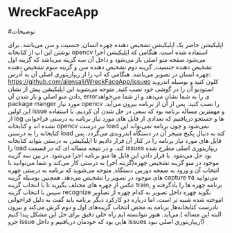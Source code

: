 # WreckFaceApp
#توضیحات

اپلیکیشن حاضر یک اپلیکیشن تشخیص دهنده چهره انسان, جنسیت و سن می‌باشد. برای نوشتن این اپ از کتابخانه opencv استفاده شده است. هنگامی که اپلیکیشن اجرا می‌شود صفحه منو اصلی باز می‌شود و داخل آن سه گزینه می‌باشد که گزینه اول تشخیص دهنده جنسیت, گزینه دوم تشخیص دهنده سن و گزینه سوم تشخیص دهنده چهره انسان در تصویر می‌باشد.
هنگامی که اپ را از ریپازیتوری اصلی آن به آدرس: https://github.com/alensali/WreckFaceApp/issues کلون کنید و بوسیله اندروید استودیو آن را در گوشی خود نصب کنید, متوجه می‌شوید این اپلیکیشن پیش از نشان دادن منو اصلی و باز شدن آن, errorی را به شما نشان می‌دهد و از شما می‌خواهد package manger مورد نیاز opencv را نصب کنید. پس از آن از برنامه بیرون می‌آید. این اولین issue و مهمترین مساله برنامه بود که سعی در حل شدن آن کردیم. با استفاده از log ها و جستجو دریافتیم که تعدادی از فایل های مورد نیاز برنامه به درستی فراخوانی نشده اند و کتابخانه opencv نیز درست load نمی‌شود و چون برنامه نمی‌تواند این کتابخانه را به درستی load کند به دنبال پکیج منیجر آن در دستگاه اندرویدی می‌گردد. پس فایل های مورد نیاز برنامه را در کنار آن قرار دادیم تا اپلیکیشن به درستی بتواند کتابخانه را load کند. و در نتیجه مساله ای که در قسمت issues ریپازیتوری اصلی مطرح شده بود حل می‌شود.
با قرار دادن این فایل ها منو برنامه اجرا می‌شود. در بین سه گزینه موجود در منو گزینه تشخیص چهره(گزینه آخر) به درستی کار می‌کند و شما می‌توانید با انتخاب آن و ورود به صفحه دوربین دستگاه, متوجه می‌شوید که برنامه به درستی چهره های موجود در تصویر را تشخیص می‌دهد.
همچنین بوسیله گزینه capture می‌توانید ۲۵ عکس از چهره های مختلف بگیرید تا با انتخاب گزینه train, برنامه چهره ها را یادگرفته و سپس با انتخاب گزینه recognize بگوید چهره داخل تصویر به کدام چهره از تصاویر اموخته شده شبیه تر است.
اما درباره دو کارکرد دیگر برنامه باید گفت به دلیل فراخوانی نادرست کتابخانه‌ها, برنامه به محض انتخاب گزینه‌های اول و دوم کرش می‌کند و بیرون می‌آید. هنوز نتوانسته ایم راه حلی دقیق برای حل این مشکل پیدا کنیم.( البته این مساله جزو issue هایی بود که خودمان دریافتیم و داخل issues ریپازیتوری اصلی نبود!) 
